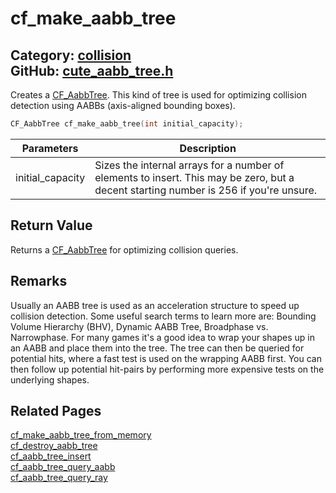 [//]: # (This file is automatically generated by Cute Framework's docs parser.)
[//]: # (Do not edit this file by hand!)
[//]: # (See: https://github.com/RandyGaul/cute_framework/blob/master/samples/docs_parser.cpp)
[](../header.md ':include')

# cf_make_aabb_tree

Category: [collision](/api_reference?id=collision)  
GitHub: [cute_aabb_tree.h](https://github.com/RandyGaul/cute_framework/blob/master/include/cute_aabb_tree.h)  
---

Creates a [CF_AabbTree](/collision/cf_aabbtree.md). This kind of tree is used for optimizing collision detection using AABBs (axis-aligned bounding boxes).

```cpp
CF_AabbTree cf_make_aabb_tree(int initial_capacity);
```

Parameters | Description
--- | ---
initial_capacity | Sizes the internal arrays for a number of elements to insert. This may be zero, but a decent starting number is 256 if you're unsure.

## Return Value

Returns a [CF_AabbTree](/collision/cf_aabbtree.md) for optimizing collision queries.

## Remarks

Usually an AABB tree is used as an acceleration structure to speed up collision detection. Some useful search terms to learn more are:
Bounding Volume Hierarchy (BHV), Dynamic AABB Tree, Broadphase vs. Narrowphase. For many games it's a good idea to wrap your shapes up
in an AABB and place them into the tree. The tree can then be queried for potential hits, where a fast test is used on the wrapping AABB
first. You can then follow up potential hit-pairs by performing more expensive tests on the underlying shapes.

## Related Pages

[cf_make_aabb_tree_from_memory](/collision/cf_make_aabb_tree_from_memory.md)  
[cf_destroy_aabb_tree](/collision/cf_destroy_aabb_tree.md)  
[cf_aabb_tree_insert](/collision/cf_aabb_tree_insert.md)  
[cf_aabb_tree_query_aabb](/collision/cf_aabb_tree_query_aabb.md)  
[cf_aabb_tree_query_ray](/collision/cf_aabb_tree_query_ray.md)  
